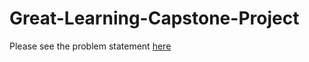 # Great-Learning-Capstone-Project

Please see the problem statement [here](https://github.com/vanika-hans/Great-Learning-Capstone-Project/blob/main/House%2BPrice%2BPrediction%2B-%2BProblem%2BStatement.pdf)
